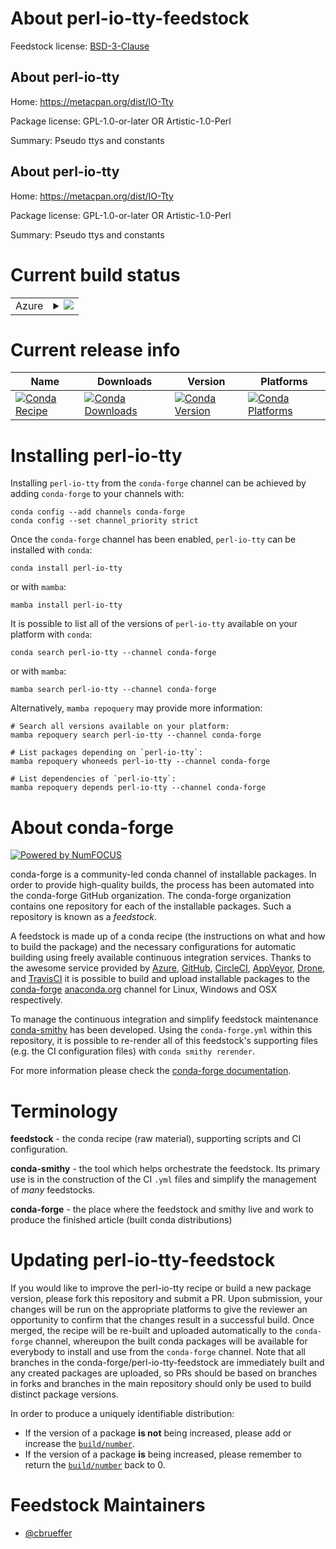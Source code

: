 About perl-io-tty-feedstock
===========================

Feedstock license: [BSD-3-Clause](https://github.com/conda-forge/perl-io-tty-feedstock/blob/main/LICENSE.txt)


About perl-io-tty
-----------------

Home: https://metacpan.org/dist/IO-Tty

Package license: GPL-1.0-or-later OR Artistic-1.0-Perl

Summary: Pseudo ttys and constants

About perl-io-tty
-----------------

Home: https://metacpan.org/dist/IO-Tty

Package license: GPL-1.0-or-later OR Artistic-1.0-Perl

Summary: Pseudo ttys and constants

Current build status
====================


<table>
    
  <tr>
    <td>Azure</td>
    <td>
      <details>
        <summary>
          <a href="https://dev.azure.com/conda-forge/feedstock-builds/_build/latest?definitionId=17016&branchName=main">
            <img src="https://dev.azure.com/conda-forge/feedstock-builds/_apis/build/status/perl-io-tty-feedstock?branchName=main">
          </a>
        </summary>
        <table>
          <thead><tr><th>Variant</th><th>Status</th></tr></thead>
          <tbody><tr>
              <td>linux_64</td>
              <td>
                <a href="https://dev.azure.com/conda-forge/feedstock-builds/_build/latest?definitionId=17016&branchName=main">
                  <img src="https://dev.azure.com/conda-forge/feedstock-builds/_apis/build/status/perl-io-tty-feedstock?branchName=main&jobName=linux&configuration=linux%20linux_64_" alt="variant">
                </a>
              </td>
            </tr><tr>
              <td>osx_64</td>
              <td>
                <a href="https://dev.azure.com/conda-forge/feedstock-builds/_build/latest?definitionId=17016&branchName=main">
                  <img src="https://dev.azure.com/conda-forge/feedstock-builds/_apis/build/status/perl-io-tty-feedstock?branchName=main&jobName=osx&configuration=osx%20osx_64_" alt="variant">
                </a>
              </td>
            </tr>
          </tbody>
        </table>
      </details>
    </td>
  </tr>
</table>

Current release info
====================

| Name | Downloads | Version | Platforms |
| --- | --- | --- | --- |
| [![Conda Recipe](https://img.shields.io/badge/recipe-perl--io--tty-green.svg)](https://anaconda.org/conda-forge/perl-io-tty) | [![Conda Downloads](https://img.shields.io/conda/dn/conda-forge/perl-io-tty.svg)](https://anaconda.org/conda-forge/perl-io-tty) | [![Conda Version](https://img.shields.io/conda/vn/conda-forge/perl-io-tty.svg)](https://anaconda.org/conda-forge/perl-io-tty) | [![Conda Platforms](https://img.shields.io/conda/pn/conda-forge/perl-io-tty.svg)](https://anaconda.org/conda-forge/perl-io-tty) |

Installing perl-io-tty
======================

Installing `perl-io-tty` from the `conda-forge` channel can be achieved by adding `conda-forge` to your channels with:

```
conda config --add channels conda-forge
conda config --set channel_priority strict
```

Once the `conda-forge` channel has been enabled, `perl-io-tty` can be installed with `conda`:

```
conda install perl-io-tty
```

or with `mamba`:

```
mamba install perl-io-tty
```

It is possible to list all of the versions of `perl-io-tty` available on your platform with `conda`:

```
conda search perl-io-tty --channel conda-forge
```

or with `mamba`:

```
mamba search perl-io-tty --channel conda-forge
```

Alternatively, `mamba repoquery` may provide more information:

```
# Search all versions available on your platform:
mamba repoquery search perl-io-tty --channel conda-forge

# List packages depending on `perl-io-tty`:
mamba repoquery whoneeds perl-io-tty --channel conda-forge

# List dependencies of `perl-io-tty`:
mamba repoquery depends perl-io-tty --channel conda-forge
```


About conda-forge
=================

[![Powered by
NumFOCUS](https://img.shields.io/badge/powered%20by-NumFOCUS-orange.svg?style=flat&colorA=E1523D&colorB=007D8A)](https://numfocus.org)

conda-forge is a community-led conda channel of installable packages.
In order to provide high-quality builds, the process has been automated into the
conda-forge GitHub organization. The conda-forge organization contains one repository
for each of the installable packages. Such a repository is known as a *feedstock*.

A feedstock is made up of a conda recipe (the instructions on what and how to build
the package) and the necessary configurations for automatic building using freely
available continuous integration services. Thanks to the awesome service provided by
[Azure](https://azure.microsoft.com/en-us/services/devops/), [GitHub](https://github.com/),
[CircleCI](https://circleci.com/), [AppVeyor](https://www.appveyor.com/),
[Drone](https://cloud.drone.io/welcome), and [TravisCI](https://travis-ci.com/)
it is possible to build and upload installable packages to the
[conda-forge](https://anaconda.org/conda-forge) [anaconda.org](https://anaconda.org/)
channel for Linux, Windows and OSX respectively.

To manage the continuous integration and simplify feedstock maintenance
[conda-smithy](https://github.com/conda-forge/conda-smithy) has been developed.
Using the ``conda-forge.yml`` within this repository, it is possible to re-render all of
this feedstock's supporting files (e.g. the CI configuration files) with ``conda smithy rerender``.

For more information please check the [conda-forge documentation](https://conda-forge.org/docs/).

Terminology
===========

**feedstock** - the conda recipe (raw material), supporting scripts and CI configuration.

**conda-smithy** - the tool which helps orchestrate the feedstock.
                   Its primary use is in the construction of the CI ``.yml`` files
                   and simplify the management of *many* feedstocks.

**conda-forge** - the place where the feedstock and smithy live and work to
                  produce the finished article (built conda distributions)


Updating perl-io-tty-feedstock
==============================

If you would like to improve the perl-io-tty recipe or build a new
package version, please fork this repository and submit a PR. Upon submission,
your changes will be run on the appropriate platforms to give the reviewer an
opportunity to confirm that the changes result in a successful build. Once
merged, the recipe will be re-built and uploaded automatically to the
`conda-forge` channel, whereupon the built conda packages will be available for
everybody to install and use from the `conda-forge` channel.
Note that all branches in the conda-forge/perl-io-tty-feedstock are
immediately built and any created packages are uploaded, so PRs should be based
on branches in forks and branches in the main repository should only be used to
build distinct package versions.

In order to produce a uniquely identifiable distribution:
 * If the version of a package **is not** being increased, please add or increase
   the [``build/number``](https://docs.conda.io/projects/conda-build/en/latest/resources/define-metadata.html#build-number-and-string).
 * If the version of a package **is** being increased, please remember to return
   the [``build/number``](https://docs.conda.io/projects/conda-build/en/latest/resources/define-metadata.html#build-number-and-string)
   back to 0.

Feedstock Maintainers
=====================

* [@cbrueffer](https://github.com/cbrueffer/)

